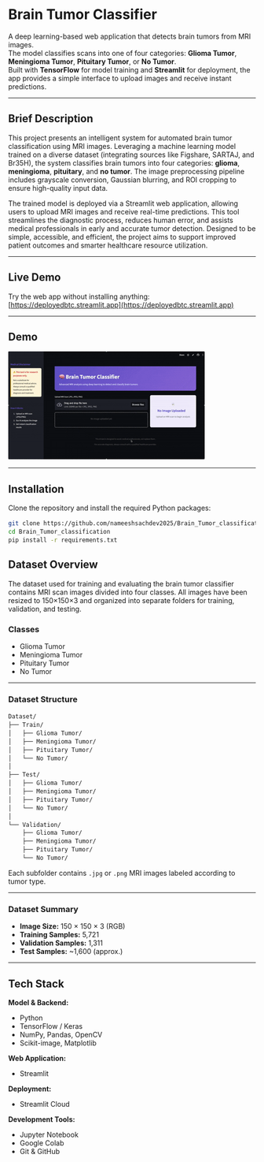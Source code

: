 # Brain Tumor Classifier

A deep learning-based web application that detects brain tumors from MRI images.  
The model classifies scans into one of four categories: **Glioma Tumor**, **Meningioma Tumor**, **Pituitary Tumor**, or **No Tumor**.  
Built with **TensorFlow** for model training and **Streamlit** for deployment, the app provides a simple interface to upload images and receive instant predictions.

---

## Brief Description

This project presents an intelligent system for automated brain tumor classification using MRI images. Leveraging a machine learning model trained on a diverse dataset (integrating sources like Figshare, SARTAJ, and Br35H), the system classifies brain tumors into four categories: **glioma**, **meningioma**, **pituitary**, and **no tumor**. The image preprocessing pipeline includes grayscale conversion, Gaussian blurring, and ROI cropping to ensure high-quality input data.

The trained model is deployed via a Streamlit web application, allowing users to upload MRI images and receive real-time predictions. This tool streamlines the diagnostic process, reduces human error, and assists medical professionals in early and accurate tumor detection. Designed to be simple, accessible, and efficient, the project aims to support improved patient outcomes and smarter healthcare resource utilization.

---

## Live Demo

Try the web app without installing anything:  
[https://deployedbtc.streamlit.app](https://deployedbtc.streamlit.app)

---

## Demo

![Demo](https://github.com/nameeshsachdev2025/Brain_Tumor_classification/blob/main/brain_tumor_demo2.gif?raw=true)

---

## Installation

Clone the repository and install the required Python packages:

```bash
git clone https://github.com/nameeshsachdev2025/Brain_Tumor_classification.git
cd Brain_Tumor_classification
pip install -r requirements.txt
```

## Dataset Overview

The dataset used for training and evaluating the brain tumor classifier contains MRI scan images divided into four classes. All images have been resized to 150×150×3 and organized into separate folders for training, validation, and testing.

### Classes
- Glioma Tumor
- Meningioma Tumor
- Pituitary Tumor
- No Tumor

---

### Dataset Structure

```txt
Dataset/
├── Train/
│   ├── Glioma Tumor/
│   ├── Meningioma Tumor/
│   ├── Pituitary Tumor/
│   └── No Tumor/
│
├── Test/
│   ├── Glioma Tumor/
│   ├── Meningioma Tumor/
│   ├── Pituitary Tumor/
│   └── No Tumor/
│
└── Validation/
    ├── Glioma Tumor/
    ├── Meningioma Tumor/
    ├── Pituitary Tumor/
    └── No Tumor/
```


Each subfolder contains `.jpg` or `.png` MRI images labeled according to tumor type.

---

### Dataset Summary

- **Image Size:** 150 × 150 × 3 (RGB)
- **Training Samples:** 5,721
- **Validation Samples:** 1,311
- **Test Samples:** ~1,600 (approx.)

---
## Tech Stack

**Model & Backend:**

- Python
- TensorFlow / Keras
- NumPy, Pandas, OpenCV
- Scikit-image, Matplotlib

**Web Application:**

- Streamlit

**Deployment:**

- Streamlit Cloud

**Development Tools:**

- Jupyter Notebook
- Google Colab
- Git & GitHub




